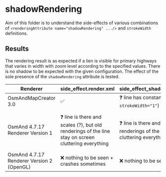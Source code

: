 # shadowRendering

Aim of this folder is to understand the side-effects of various combinations of `<renderingAttribute name="shadowRendering" .../>` and `strokeWidth` definitions.

## Results

The rendering result is as expected if a lien is visible for primary highways that varies in width with zoom level according to the specified values.
There is no shadow to be expected with the given configuration. The effect of the sole presence of the `shadowRendering` attribute is tested.

| Renderer | side_effect.render.xml | side_effect_shadowRendering.render.xml | attrFloatValue.render.xml | attrFloatValue_shadowRendering.render.xml | attrIntValue.render.xml | attrIntValue_shadowRendering.render.xml |
| --- | --- | --- | --- | --- | --- | --- |
| OsmAndMapCreator 3.0 | ✅ | ❓ line has constant width (likely `strokeWidth="1"`) | ❌ nothing to be seen | ❓ line has constant width (likely `strokeWidth="1"`) | ✅ | ✅|
| OsmAnd 4.7.17 Renderer Version 1 | ❓ line is there and scales (?), but old renderings of the line stay on screen cluttering everything | ❓ line is there and scales (?), but old renderings of the line stay on screen  cluttering everything. Some jitter. | ❌ nothing to be seen | ❓ line is there and scales (?), but old renderings of the line stay on screen cluttering everything | ❓ line is there and scales (?), but old renderings of the line stay on screen  cluttering everything. Some jitter. | ❓ line is there and scales (?), but old renderings of the line stay on screen cluttering everything |
| OsmAnd 4.7.17 Renderer Version 2 (OpenGL) | ❌ nothing to be seen + crashes sometimes | ❌ nothing to be seen | ✅ | ✅ | ❌ nothing to be seen | ❌ nothing to be seen |
